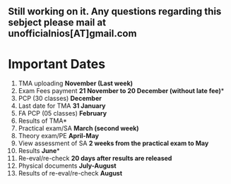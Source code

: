 Still working on it. Any questions regarding this sebject please mail at unofficialnios[AT]gmail.com
-----------
# Important Dates
1. TMA uploading **November (Last week)**
2. Exam Fees payment **21 November to 20 December (without late fee)***
3. PCP (30 classes) **December**
4. Last date for TMA **31 January**
5. FA PCP (05 classes) **February**
6. Results of TMA*
7. Practical exam/SA **March (second week)** 
8. Theory exam/PE **April-May**
9. View assessment of SA **2 weeks from the practical exam to May**
10. Results **June***
11. Re-eval/re-check **20 days after results are released**
12. Physical documents **July-August**
13. Results of re-eval/re-check **August**


